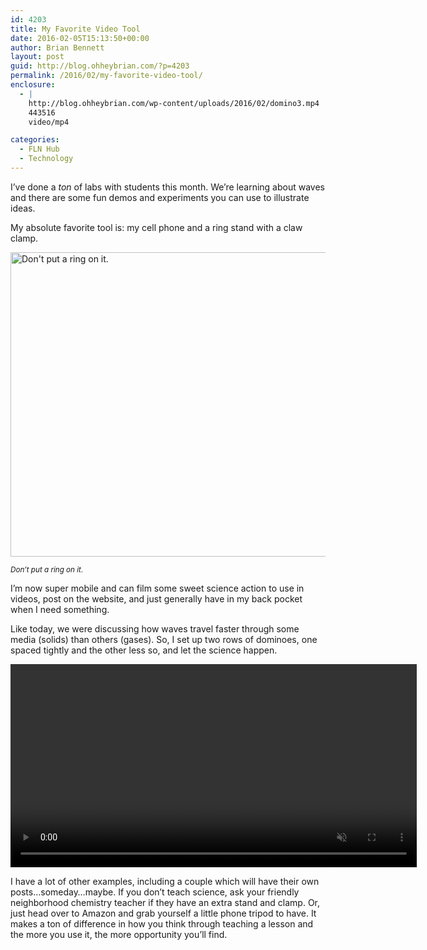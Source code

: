 ```yaml
---
id: 4203
title: My Favorite Video Tool
date: 2016-02-05T15:13:50+00:00
author: Brian Bennett
layout: post
guid: http://blog.ohheybrian.com/?p=4203
permalink: /2016/02/my-favorite-video-tool/
enclosure:
  - |
    http://blog.ohheybrian.com/wp-content/uploads/2016/02/domino3.mp4
    443516
    video/mp4

categories:
  - FLN Hub
  - Technology
---
```

I&#8217;ve done a _ton_ of labs with students this month. We&#8217;re learning about waves and there are some fun demos and experiments you can use to illustrate ideas.

My absolute favorite tool is: my cell phone and a ring stand with a claw clamp.

<img src="http://blog.ohheybrian.com/wp-content/uploads/2016/02/IMG_20160205_120454-1.jpg" alt="Don&#039;t put a ring on it." width="650" height="487" class="size-full wp-image-4206" srcset="https://blog.ohheybrian.com/wp-content/uploads/2016/02/IMG_20160205_120454-1.jpg 650w, https://blog.ohheybrian.com/wp-content/uploads/2016/02/IMG_20160205_120454-1-300x225.jpg 300w" sizes="(max-width: 650px) 100vw, 650px" />

<small><i>Don&#8217;t put a ring on it.</i></small>

I&#8217;m now super mobile and can film some sweet science action to use in videos, post on the website, and just generally have in my back pocket when I need something.

Like today, we were discussing how waves travel faster through some media (solids) than others (gases). So, I set up two rows of dominoes, one spaced tightly and the other less so, and let the science happen.

<video autoplay muted loop="true" src="http://blog.ohheybrian.com/wp-content/uploads/2016/02/domino3.mp4" type="video/mp4" width="650" height="auto">Can&#8217;t see the video? Try looking [here](http://blog.ohheybrian.com/wp-content/uploads/2016/02/domino3.mp4)</video>

I have a lot of other examples, including a couple which will have their own posts&#8230;someday&#8230;maybe. If you don&#8217;t teach science, ask your friendly neighborhood chemistry teacher if they have an extra stand and clamp. Or, just head over to Amazon and grab yourself a little phone tripod to have. It makes a ton of difference in how you think through teaching a lesson and the more you use it, the more opportunity you&#8217;ll find.

